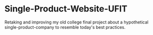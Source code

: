 # Single-Product-Website-UFIT
Retaking and improving my old college final project about a hypothetical single-product-company to resemble today's best practices.
